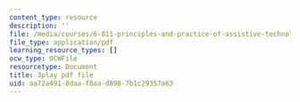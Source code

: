 ```yaml
---
content_type: resource
description: ''
file: /media/courses/6-811-principles-and-practice-of-assistive-technology-fall-2014/aa72a4918daaf8aad8987b1c29357a63_x18bMLW4eO4.pdf
file_type: application/pdf
learning_resource_types: []
ocw_type: OCWFile
resourcetype: Document
title: 3play pdf file
uid: aa72a491-8daa-f8aa-d898-7b1c29357a63
---
```

